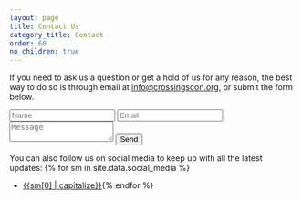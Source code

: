 ```yaml
---
layout: page
title: Contact Us
category_title: Contact
order: 60
no_children: true
---
```


If you need to ask us a question or get a hold of us for any reason, the best way to do so is through email at [info@crossingscon.org](mailto:info@crossingscon.org), or submit the form below.

<div id="contact-form" class="contact-form">
    <input id="name" type="text" name="name" placeholder="Name" >
    <input id="email" type="email" name="email" placeholder="Email" >
    <textarea id="message" placeholder="Message" ></textarea>
    <button type="button" class="btn btn-badge" id="send-message">Send</button>
</div>

You can also follow us on social media to keep up with all the latest updates:
{% for sm in site.data.social_media %}
- [{{sm[0] | capitalize}}]({{sm[1]}}){% endfor %}
